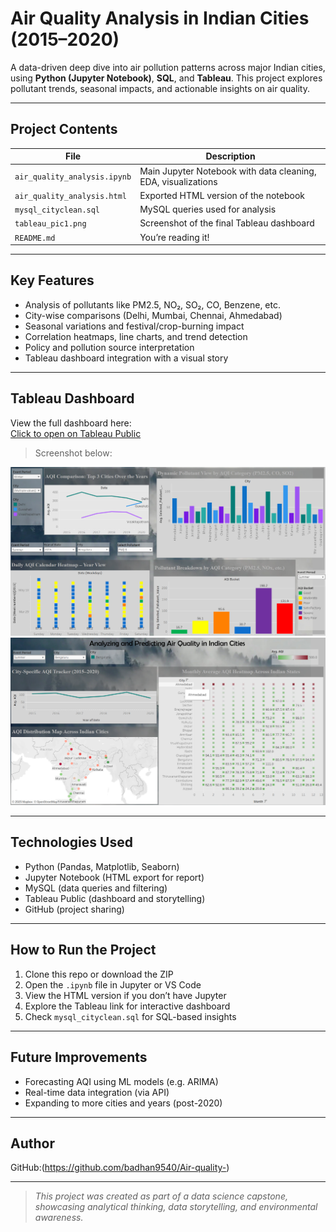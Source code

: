 #  Air Quality Analysis in Indian Cities (2015–2020)

A data-driven deep dive into air pollution patterns across major Indian cities, using **Python (Jupyter Notebook)**, **SQL**, and **Tableau**. This project explores pollutant trends, seasonal impacts, and actionable insights on air quality.

---

##  Project Contents

| File | Description |
|------|-------------|
| `air_quality_analysis.ipynb` | Main Jupyter Notebook with data cleaning, EDA, visualizations |
| `air_quality_analysis.html` | Exported HTML version of the notebook |
| `mysql_cityclean.sql` | MySQL queries used for analysis |
| `tableau_pic1.png` | Screenshot of the final Tableau dashboard |
| `README.md` | You’re reading it! |

---

## Key Features

- Analysis of pollutants like PM2.5, NO₂, SO₂, CO, Benzene, etc.
- City-wise comparisons (Delhi, Mumbai, Chennai, Ahmedabad)
- Seasonal variations and festival/crop-burning impact
- Correlation heatmaps, line charts, and trend detection
- Policy and pollution source interpretation
- Tableau dashboard integration with a visual story

---

##  Tableau Dashboard

 View the full dashboard here:  
 [Click to open on Tableau Public](https://public.tableau.com/app/profile/priya.kumari1330/viz/AnalyzingandPredictingAirQualityinIndianCities2/Homepage)

>  Screenshot below:

![Tableau Dashboard Screenshot](tableau_pic1.png)
![Tableau Dashboard Screenshot](tableau_pic2.png)

---

##  Technologies Used

- Python (Pandas, Matplotlib, Seaborn)
- Jupyter Notebook (HTML export for report)
- MySQL (data queries and filtering)
- Tableau Public (dashboard and storytelling)
- GitHub (project sharing)

---

##  How to Run the Project

1. Clone this repo or download the ZIP  
2. Open the `.ipynb` file in Jupyter or VS Code  
3. View the HTML version if you don’t have Jupyter  
4. Explore the Tableau link for interactive dashboard  
5. Check `mysql_cityclean.sql` for SQL-based insights

---

##  Future Improvements

- Forecasting AQI using ML models (e.g. ARIMA)
- Real-time data integration (via API)
- Expanding to more cities and years (post-2020)

---

##  Author
 
 GitHub:(https://github.com/badhan9540/Air-quality-)

---

> _This project was created as part of a data science capstone, showcasing analytical thinking, data storytelling, and environmental awareness._


